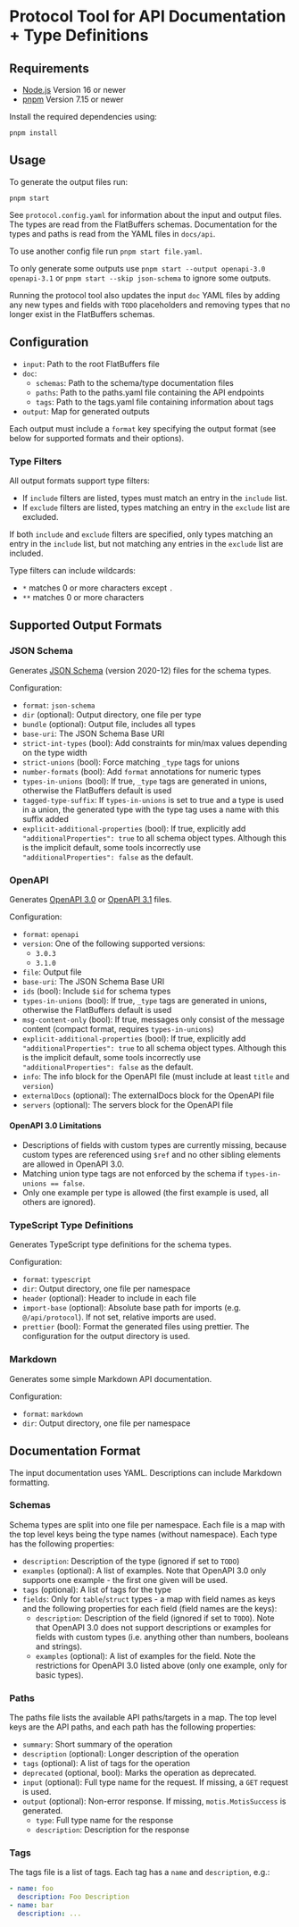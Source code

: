 # Protocol Tool for API Documentation + Type Definitions

## Requirements

- [Node.js](https://nodejs.org/) Version 16 or newer
- [pnpm](https://pnpm.io/) Version 7.15 or newer

Install the required dependencies using:

```shell
pnpm install
```

## Usage

To generate the output files run:

```shell
pnpm start
```

See `protocol.config.yaml` for information about the input and output files.
The types are read from the FlatBuffers schemas. Documentation for the types and paths
is read from the YAML files in `docs/api`.

To use another config file run `pnpm start file.yaml`.

To only generate some outputs use `pnpm start --output openapi-3.0 openapi-3.1`
or `pnpm start --skip json-schema` to ignore some outputs.

Running the protocol tool also updates the input `doc` YAML files by adding any new
types and fields with `TODO` placeholders and removing types that no longer exist
in the FlatBuffers schemas.

## Configuration

- `input`: Path to the root FlatBuffers file
- `doc`:
  - `schemas`: Path to the schema/type documentation files
  - `paths`: Path to the paths.yaml file containing the API endpoints
  - `tags`: Path to the tags.yaml file containing information about tags
- `output`: Map for generated outputs

Each output must include a `format` key specifying the output format
(see below for supported formats and their options).

### Type Filters

All output formats support type filters:

- If `include` filters are listed, types must match an entry in the `include` list.
- If `exclude` filters are listed, types matching an entry in the `exclude` list are excluded.

If both `include` and `exclude` filters are specified, only types matching an entry in the `include` list,
but not matching any entries in the `exclude` list are included.

Type filters can include wildcards:

- `*` matches 0 or more characters except `.`
- `**` matches 0 or more characters

## Supported Output Formats

### JSON Schema

Generates [JSON Schema](https://json-schema.org/) (version 2020-12) files for the schema types.

Configuration:

- `format`: `json-schema`
- `dir` (optional): Output directory, one file per type
- `bundle` (optional): Output file, includes all types
- `base-uri`: The JSON Schema Base URI
- `strict-int-types` (bool): Add constraints for min/max values depending on the type width
- `strict-unions` (bool): Force matching `_type` tags for unions
- `number-formats` (bool): Add `format` annotations for numeric types
- `types-in-unions` (bool): If true, `_type` tags are generated in unions, otherwise the FlatBuffers default is used
- `tagged-type-suffix`: If `types-in-unions` is set to true and a type is used in a union, the generated type
  with the type tag uses a name with this suffix added
- `explicit-additional-properties` (bool): If true, explicitly add `"additionalProperties": true` to all schema object
  types. Although this is the implicit default, some tools incorrectly use `"additionalProperties": false` as the
  default.

### OpenAPI

Generates [OpenAPI 3.0](https://spec.openapis.org/oas/v3.0.3) or
[OpenAPI 3.1](https://spec.openapis.org/oas/v3.1.0) files.

Configuration:

- `format`: `openapi`
- `version`: One of the following supported versions:
  - `3.0.3`
  - `3.1.0`
- `file`: Output file
- `base-uri`: The JSON Schema Base URI
- `ids` (bool): Include `$id` for schema types
- `types-in-unions` (bool): If true, `_type` tags are generated in unions, otherwise the FlatBuffers default is used
- `msg-content-only` (bool): If true, messages only consist of the message content
  (compact format, requires `types-in-unions`)
- `explicit-additional-properties` (bool): If true, explicitly add `"additionalProperties": true` to all schema object
  types. Although this is the implicit default, some tools incorrectly use `"additionalProperties": false` as the
  default.
- `info`: The info block for the OpenAPI file (must include at least `title` and `version`)
- `externalDocs` (optional): The externalDocs block for the OpenAPI file
- `servers` (optional): The servers block for the OpenAPI file

#### OpenAPI 3.0 Limitations

- Descriptions of fields with custom types are currently missing, because custom types
  are referenced using `$ref` and no other sibling elements are allowed in OpenAPI 3.0.
- Matching union type tags are not enforced by the schema if `types-in-unions == false`.
- Only one example per type is allowed (the first example is used, all others are ignored).

### TypeScript Type Definitions

Generates TypeScript type definitions for the schema types.

Configuration:

- `format`: `typescript`
- `dir`: Output directory, one file per namespace
- `header` (optional): Header to include in each file
- `import-base` (optional): Absolute base path for imports (e.g. `@/api/protocol`).
  If not set, relative imports are used.
- `prettier` (bool): Format the generated files using prettier.
  The configuration for the output directory is used.

### Markdown

Generates some simple Markdown API documentation.

Configuration:

- `format`: `markdown`
- `dir`: Output directory, one file per namespace

## Documentation Format

The input documentation uses YAML.
Descriptions can include Markdown formatting.

### Schemas

Schema types are split into one file per namespace. Each file is a map with the top level
keys being the type names (without namespace).
Each type has the following properties:

- `description`: Description of the type (ignored if set to `TODO`)
- `examples` (optional): A list of examples.
  Note that OpenAPI 3.0 only supports one example - the first one given will be used.
- `tags` (optional): A list of tags for the type
- `fields`: Only for `table`/`struct` types - a map with field names as keys and
  the following properties for each field (field names are the keys):
  - `description`: Description of the field  (ignored if set to `TODO`).
    Note that OpenAPI 3.0 does not support descriptions or examples for fields with
    custom types (i.e. anything other than numbers, booleans and strings).
  - `examples` (optional): A list of examples for the field.
    Note the restrictions for OpenAPI 3.0 listed above (only one example, only
    for basic types).

### Paths

The paths file lists the available API paths/targets in a map.
The top level keys are the API paths, and each path has the following properties:

- `summary`: Short summary of the operation
- `description` (optional): Longer description of the operation
- `tags` (optional): A list of tags for the operation
- `deprecated` (optional, bool): Marks the operation as deprecated.
- `input` (optional): Full type name for the request. If missing, a `GET` request is used.
- `output` (optional): Non-error response. If missing, `motis.MotisSuccess` is generated.
  - `type`: Full type name for the response
  - `description`: Description for the response

### Tags

The tags file is a list of tags. Each tag has a `name` and `description`, e.g.:

```yaml
- name: foo
  description: Foo Description
- name: bar
  description: ...
```
